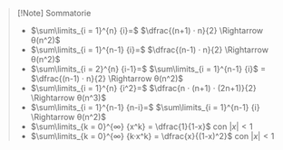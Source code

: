 >[!Note] Sommatorie
> - $\sum\limits_{i = 1}^{n} {i}=$ $\dfrac{(n+1) · n}{2} \Rightarrow θ(n^2)$
> - $\sum\limits_{i = 1}^{n-1} {i}=$   $\dfrac{(n-1) · n}{2} \Rightarrow θ(n^2)$
> - $\sum\limits_{i = 2}^{n} {i-1}=$  $\sum\limits_{i = 1}^{n-1} {i}$ = $\dfrac{(n-1) · n}{2} \Rightarrow θ(n^2)$
> - $\sum\limits_{i = 1}^{n} {i^2}=$   $\dfrac{n · (n+1) · (2n+1)}{2} \Rightarrow θ(n^3)$
> - $\sum\limits_{i = 1}^{n-1} {n-i}=$  $\sum\limits_{i = 1}^{n-1} {i} \Rightarrow θ(n^2)$
> - $\sum\limits_{k = 0}^{∞} {x^k} = \dfrac{1}{1-x}$ con $|x|<1$
> - $\sum\limits_{k = 0}^{∞} {k·x^k} = \dfrac{x}{(1-x)^2}$ con $|x|<1$